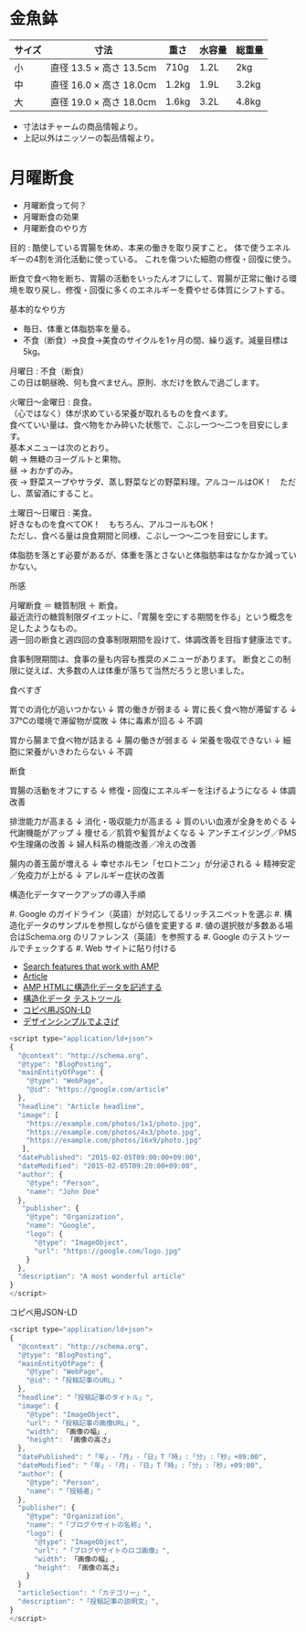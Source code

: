 # 金魚鉢

| サイズ | 寸法                     | 重さ  | 水容量 | 総重量 |
|--------|--------------------------|-------|--------|--------|
| 小     | 直径 13.5 × 高さ 13.5cm |  710g |   1.2L |    2kg |
| 中     | 直径 16.0 × 高さ 18.0cm | 1.2kg |   1.9L |  3.2kg |
| 大     | 直径 19.0 × 高さ 18.0cm | 1.6kg |   3.2L |  4.8kg |

* 寸法はチャームの商品情報より。
* 上記以外はニッソーの製品情報より。



# 月曜断食

- 月曜断食って何？
- 月曜断食の効果
- 月曜断食のやり方


目的
: 酷使している胃腸を休め、本来の働きを取り戻すこと。
  体で使うエネルギーの4割を消化活動に使っている。
  これを傷ついた細胞の修復・回復に使う。

断食で食べ物を断ち、胃腸の活動をいったんオフにして、胃腸が正常に働ける環境を取り戻し、修復・回復に多くのエネルギーを費やせる体質にシフトする。


基本的なやり方

- 毎日、体重と体脂肪率を量る。
- 不食（断食）→良食→美食のサイクルを1ヶ月の間、繰り返す。減量目標は5kg。

月曜日
: 不食（断食）  
  この日は朝昼晩、何も食べません。原則、水だけを飲んで過ごします。

火曜日～金曜日
: 良食。  
  （心ではなく）体が求めている栄養が取れるものを食べます。  
  食べていい量は、食べ物をかみ砕いた状態で、こぶし一つ～二つを目安にします。  
  基本メニューは次のとおり。  
  朝 → 無糖のヨーグルトと果物。  
  昼 → おかずのみ。  
  夜 → 野菜スープやサラダ、蒸し野菜などの野菜料理。アルコールはOK！　ただし、蒸留酒にすること。

土曜日～日曜日
: 美食。  
  好きなものを食べてOK！　もちろん、アルコールもOK！  
  ただし、食べる量は良食期間と同様、こぶし一つ～二つを目安にします。



体脂肪を落とす必要があるが、体重を落とさないと体脂肪率はなかなか減っていかない。


所感

月曜断食 ＝ 糖質制限 ＋ 断食。  
最近流行の糖質制限ダイエットに、「胃腸を空にする期間を作る」という概念を足したようなもの。  
週一回の断食と週四回の食事制限期間を設けて、体調改善を目指す健康法です。

食事制限期間は、食事の量も内容も推奨のメニューがあります。
断食とこの制限に従えば、大多数の人は体重が落ちて当然だろうと思いました。




食べすぎ

胃での消化が追いつかない
↓
胃の働きが弱まる
↓
胃に長く食べ物が滞留する
↓
37℃の環境で滞留物が腐敗
↓
体に毒素が回る
↓
不調


胃から腸まで食べ物が詰まる
↓
腸の働きが弱まる
↓
栄養を吸収できない
↓
細胞に栄養がいきわたらない
↓
不調


断食

胃腸の活動をオフにする
↓
修復・回復にエネルギーを注げるようになる
↓
体調改善


排泄能力が高まる
↓
消化・吸収能力が高まる
↓
質のいい血液が全身をめぐる
↓
代謝機能がアップ
↓
痩せる／肌質や髪質がよくなる
↓
アンチエイジング／PMSや生理痛の改善
↓
婦人科系の機能改善／冷えの改善


腸内の善玉菌が増える
↓
幸せホルモン「セロトニン」が分泌される
↓
精神安定／免疫力が上がる
↓
アレルギー症状の改善

















構造化データマークアップの導入手順

#. Google のガイドライン（英語）が対応してるリッチスニペットを選ぶ
#. 構造化データのサンプルを参照しながら値を変更する
#. 値の選択肢が多数ある場合はSchema.org のリファレンス（英語）を参照する
#. Google のテストツールでチェックする
#. Web サイトに貼り付ける


- [Search features that work with AMP](https://developers.google.com/search/docs/guides/about-amp#search-features-and-amp)
- [Article](https://developers.google.com/search/docs/data-types/article)
- [AMP HTMLに構造化データを記述する](https://www.mitsue.co.jp/knowledge/blog/frontend/201612/27_1611.html)
- [構造化データ テストツール](https://search.google.com/structured-data/testing-tool)
- [コピペ用JSON-LD](http://kentampontam.com/jp/blog/2017/06/22-1-json-ld.html)
- [デザインシンプルでよさげ](https://masup.net/)













```javascript
<script type="application/ld+json">
{
  "@context": "http://schema.org",
  "@type": "BlogPosting",
  "mainEntityOfPage": {
    "@type": "WebPage",
    "@id": "https://google.com/article"
  },
  "headline": "Article headline",
  "image": [
    "https://example.com/photos/1x1/photo.jpg",
    "https://example.com/photos/4x3/photo.jpg",
    "https://example.com/photos/16x9/photo.jpg"
   ],
  "datePublished": "2015-02-05T09:00:00+09:00",
  "dateModified": "2015-02-05T09:20:00+09:00",
  "author": {
    "@type": "Person",
    "name": "John Doe"
  },
   "publisher": {
    "@type": "Organization",
    "name": "Google",
    "logo": {
      "@type": "ImageObject",
      "url": "https://google.com/logo.jpg"
    }
  },
  "description": "A most wonderful article"
}
</script>
```

コピペ用JSON-LD

```javascript
<script type="application/ld+json">
{
  "@context": "http://schema.org",
  "@type": "BlogPosting",
  "mainEntityOfPage": {
    "@type": "WebPage",
    "@id": "「投稿記事のURL」"
  },
  "headline": "「投稿記事のタイトル」",
  "image": {
    "@type": "ImageObject",
    "url": "「投稿記事の画像URL」",
    "width": 「画像の幅」,
    "height": 「画像の高さ」
  },
  "datePublished": "「年」-「月」-「日」T「時」:「分」:「秒」+09:00",
  "dateModified": "「年」-「月」-「日」T「時」:「分」:「秒」+09:00",
  "author": {
    "@type": "Person",
    "name": "「投稿者」"
  },
  "publisher": {
    "@type": "Organization",
    "name": "「ブログやサイトの名称」",
    "logo": {
      "@type": "ImageObject",
      "url": "「ブログやサイトのロゴ画像」",
      "width": 「画像の幅」,
      "height": 「画像の高さ」
    }
  }
  "articleSection": "「カテゴリー」",
  "description": "「投稿記事の説明文」",
}
</script>
```
